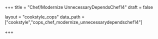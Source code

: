 +++
title = "Chef/Modernize UnnecessaryDependsChef14"
draft = false

layout = "cookstyle_cops"
data_path = ["cookstyle","cops_chef_modernize_unnecessarydependschef14"]

+++

<!-- The content of this page is automatically generated from the
cops_chef_modernize_unnecessarydependschef14.yml file in github.com/chef/cookstyle/blob/master/docs-chef-io/data/cookstyle/. -->
